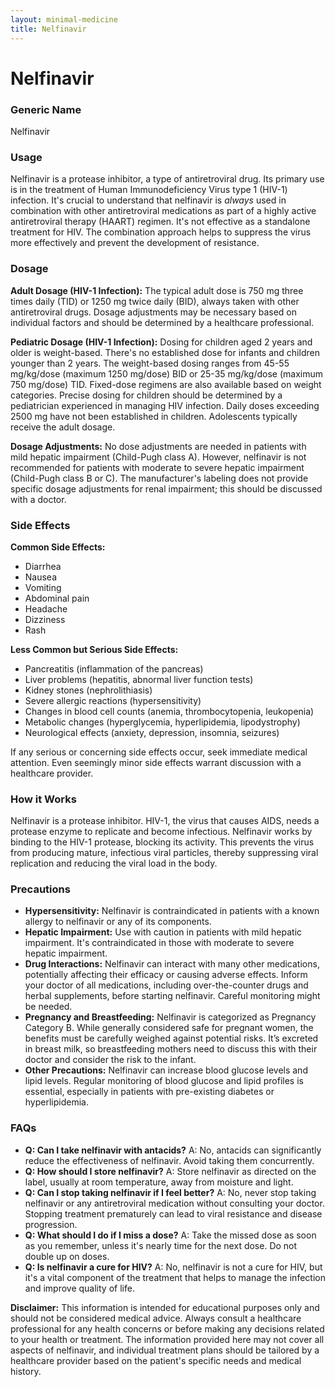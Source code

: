 ```yaml
---
layout: minimal-medicine
title: Nelfinavir
---
```


# Nelfinavir
### Generic Name
Nelfinavir

### Usage
Nelfinavir is a protease inhibitor, a type of antiretroviral drug.  Its primary use is in the treatment of Human Immunodeficiency Virus type 1 (HIV-1) infection. It's crucial to understand that nelfinavir is *always* used in combination with other antiretroviral medications as part of a highly active antiretroviral therapy (HAART) regimen.  It's not effective as a standalone treatment for HIV. The combination approach helps to suppress the virus more effectively and prevent the development of resistance.

### Dosage

**Adult Dosage (HIV-1 Infection):**  The typical adult dose is 750 mg three times daily (TID) or 1250 mg twice daily (BID), always taken with other antiretroviral drugs.  Dosage adjustments may be necessary based on individual factors and should be determined by a healthcare professional.

**Pediatric Dosage (HIV-1 Infection):** Dosing for children aged 2 years and older is weight-based.  There's no established dose for infants and children younger than 2 years.  The weight-based dosing ranges from 45-55 mg/kg/dose (maximum 1250 mg/dose) BID or 25-35 mg/kg/dose (maximum 750 mg/dose) TID.  Fixed-dose regimens are also available based on weight categories.  Precise dosing for children should be determined by a pediatrician experienced in managing HIV infection.  Daily doses exceeding 2500 mg have not been established in children.  Adolescents typically receive the adult dosage.

**Dosage Adjustments:**  No dose adjustments are needed in patients with mild hepatic impairment (Child-Pugh class A).  However, nelfinavir is not recommended for patients with moderate to severe hepatic impairment (Child-Pugh class B or C).  The manufacturer's labeling does not provide specific dosage adjustments for renal impairment; this should be discussed with a doctor.

### Side Effects

**Common Side Effects:**

* Diarrhea
* Nausea
* Vomiting
* Abdominal pain
* Headache
* Dizziness
* Rash

**Less Common but Serious Side Effects:**

* Pancreatitis (inflammation of the pancreas)
* Liver problems (hepatitis, abnormal liver function tests)
* Kidney stones (nephrolithiasis)
* Severe allergic reactions (hypersensitivity)
* Changes in blood cell counts (anemia, thrombocytopenia, leukopenia)
*  Metabolic changes (hyperglycemia, hyperlipidemia, lipodystrophy)
* Neurological effects (anxiety, depression, insomnia, seizures)

If any serious or concerning side effects occur, seek immediate medical attention.  Even seemingly minor side effects warrant discussion with a healthcare provider.


### How it Works

Nelfinavir is a protease inhibitor.  HIV-1, the virus that causes AIDS, needs a protease enzyme to replicate and become infectious. Nelfinavir works by binding to the HIV-1 protease, blocking its activity.  This prevents the virus from producing mature, infectious viral particles, thereby suppressing viral replication and reducing the viral load in the body.


### Precautions

* **Hypersensitivity:** Nelfinavir is contraindicated in patients with a known allergy to nelfinavir or any of its components.
* **Hepatic Impairment:**  Use with caution in patients with mild hepatic impairment. It's contraindicated in those with moderate to severe hepatic impairment.
* **Drug Interactions:**  Nelfinavir can interact with many other medications, potentially affecting their efficacy or causing adverse effects.  Inform your doctor of all medications, including over-the-counter drugs and herbal supplements, before starting nelfinavir.  Careful monitoring might be needed.
* **Pregnancy and Breastfeeding:**  Nelfinavir is categorized as Pregnancy Category B. While generally considered safe for pregnant women, the benefits must be carefully weighed against potential risks.  It’s excreted in breast milk, so breastfeeding mothers need to discuss this with their doctor and consider the risk to the infant.
* **Other Precautions:** Nelfinavir can increase blood glucose levels and lipid levels. Regular monitoring of blood glucose and lipid profiles is essential, especially in patients with pre-existing diabetes or hyperlipidemia.

### FAQs

* **Q: Can I take nelfinavir with antacids?** A:  No, antacids can significantly reduce the effectiveness of nelfinavir.  Avoid taking them concurrently.
* **Q: How should I store nelfinavir?** A:  Store nelfinavir as directed on the label, usually at room temperature, away from moisture and light.
* **Q: Can I stop taking nelfinavir if I feel better?** A:  No, never stop taking nelfinavir or any antiretroviral medication without consulting your doctor.  Stopping treatment prematurely can lead to viral resistance and disease progression.
* **Q:  What should I do if I miss a dose?** A: Take the missed dose as soon as you remember, unless it's nearly time for the next dose.  Do not double up on doses.
* **Q:  Is nelfinavir a cure for HIV?** A: No, nelfinavir is not a cure for HIV, but it's a vital component of the treatment that helps to manage the infection and improve quality of life.


**Disclaimer:** This information is intended for educational purposes only and should not be considered medical advice.  Always consult a healthcare professional for any health concerns or before making any decisions related to your health or treatment.  The information provided here may not cover all aspects of nelfinavir, and individual treatment plans should be tailored by a healthcare provider based on the patient's specific needs and medical history.
